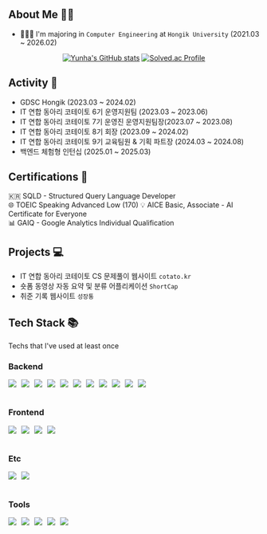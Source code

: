 ## About Me 👋🏼
- 👩🏻‍🎓 I'm majoring in `Computer Engineering` at `Hongik University` (2021.03 ~ 2026.02)
<div align="center">
  
[![Yunha's GitHub stats](https://github-readme-stats.vercel.app/api?username=yunhacandy&theme=tokyonight)](https://github.com/anuraghazra/github-readme-stats)
[![Solved.ac Profile](http://mazassumnida.wtf/api/v2/generate_badge?boj=yunhacandy)](https://solved.ac/yunhacandy/)

</div>

## Activity 👥
- GDSC Hongik (2023.03 ~ 2024.02)
- IT 연합 동아리 코테이토 6기 운영지원팀 (2023.03 ~ 2023.06)
- IT 연합 동아리 코테이토 7기 운영진 운영지원팀장(2023.07 ~ 2023.08)
- IT 연합 동아리 코테이토 8기 회장 (2023.09 ~ 2024.02)
- IT 연합 동아리 코테이토 9기 교육팀원 & 기획 파트장 (2024.03 ~ 2024.08)
- 백엔드 체험형 인턴십 (2025.01 ~ 2025.03)

## Certifications 🧾 
🇰🇷 SQLD - Structured Query Language Developer  
🌐 TOEIC Speaking Advanced Low (170)
💡 AICE Basic, Associate - AI Certificate for Everyone  
📊 GAIQ - Google Analytics Individual Qualification  

## Projects 💻
<!--
- 시각장애인을 위한 마약 탐지 어플리케이션 `WeedEyes`
-->
- IT 연합 동아리 코테이토 CS 문제풀이 웹사이트 `cotato.kr`
- 숏폼 동영상 자동 요약 및 분류 어플리케이션 `ShortCap`
- 취준 기록 웹사이트 `성장통`

## Tech Stack 📚
Techs that I've used at least once

### Backend
<div style="display: flex; flex-wrap: wrap; gap: 10px;">
    <img src="https://img.shields.io/badge/django-092E20?style=for-the-badge&logo=django&logoColor=white">
    <img src="https://img.shields.io/badge/Java-007396.svg?&style=for-the-badge&logo=Java&logoColor=white">
    <img src="https://img.shields.io/badge/Spring-6DB33F?style=for-the-badge&logo=Spring&logoColor=white">
    <img src="https://img.shields.io/badge/SpringBoot-6DB33F?style=for-the-badge&logo=springboot&logoColor=white">
    <img src="https://img.shields.io/badge/SpringDataJPA-6DB33F?style=for-the-badge&logo=springdatajpa&logoColor=white">
    <img src="https://img.shields.io/badge/MySQL-4479A1?style=for-the-badge&logo=MySQL&logoColor=white">
    <img src="https://img.shields.io/badge/Redis-DC382D?style=for-the-badge&logo=redis&logoColor=white">
    <img src="https://img.shields.io/badge/EC2-FF9900?style=for-the-badge&logo=amazonec2&logoColor=white">
    <img src="https://img.shields.io/badge/RDS-527FFF?style=for-the-badge&logo=amazonrds&logoColor=white">
    <img src="https://img.shields.io/badge/S3-569A31?style=for-the-badge&logo=amazons3&logoColor=white">
    <img src="https://img.shields.io/badge/Github Actions-2088FF?style=for-the-badge&logo=Github Actions&logoColor=white">
</div>
<br />

### Frontend
<div style="display: flex; flex-wrap: wrap; gap: 10px;">
    <img src="https://img.shields.io/badge/html5-%23E34F26.svg?style=for-the-badge&logo=html5&logoColor=white"/>
    <img src="https://img.shields.io/badge/css3-%231572B6.svg?style=for-the-badge&logo=css3&logoColor=white"/>
    <img src="https://img.shields.io/badge/JavaScript-F7DF1E?style=for-the-badge&logo=JavaScript&logoColor=white">
    <img src="https://img.shields.io/badge/React-61DAFB?style=for-the-badge&logo=React&logoColor=white">
</div>
<br />

### Etc
<div style="display: flex; flex-wrap: wrap; gap: 10px;">
    <img src="https://img.shields.io/badge/Python-3776AB.svg?&style=for-the-badge&logo=Python&logoColor=white">
    <img src="https://img.shields.io/badge/R-276DC3.svg?&style=for-the-badge&logo=r&logoColor=white">
</div>
<br />

### Tools
<div style="display: flex; flex-wrap: wrap; gap: 10px;">
   <img src="https://img.shields.io/badge/Postman-FF6C37?style=for-the-badge&logo=Postman&logoColor=white"/>
    <img src="https://img.shields.io/badge/Slack-4A154B?style=for-the-badge&logo=Slack&logoColor=white"/>
    <img src="https://img.shields.io/badge/Discord-5865F2?style=for-the-badge&logo=Discord&logoColor=white"/>
    <img src="https://img.shields.io/badge/Figma-F24E1E?style=for-the-badge&logo=figma&logoColor=white">
    <img src="https://img.shields.io/badge/Notion-000000?style=for-the-badge&logo=notion&logoColor=white">
</div>
<br />
